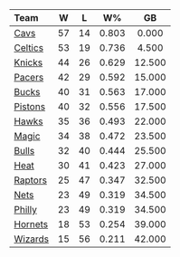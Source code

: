 | Team                            |  W  |  L  |  W%   |   GB   |
|:--------------------------------|:---:|:---:|:-----:|:------:|
| [Cavs](/r/clevelandcavs)        | 57  | 14  | 0.803 | 0.000  |
| [Celtics](/r/bostonceltics)     | 53  | 19  | 0.736 | 4.500  |
| [Knicks](/r/NYKnicks)           | 44  | 26  | 0.629 | 12.500 |
| [Pacers](/r/pacers)             | 42  | 29  | 0.592 | 15.000 |
| [Bucks](/r/MkeBucks)            | 40  | 31  | 0.563 | 17.000 |
| [Pistons](/r/DetroitPistons)    | 40  | 32  | 0.556 | 17.500 |
| [Hawks](/r/AtlantaHawks)        | 35  | 36  | 0.493 | 22.000 |
| [Magic](/r/OrlandoMagic)        | 34  | 38  | 0.472 | 23.500 |
| [Bulls](/r/chicagobulls)        | 32  | 40  | 0.444 | 25.500 |
| [Heat](/r/heat)                 | 30  | 41  | 0.423 | 27.000 |
| [Raptors](/r/torontoraptors)    | 25  | 47  | 0.347 | 32.500 |
| [Nets](/r/GoNets)               | 23  | 49  | 0.319 | 34.500 |
| [Philly](/r/sixers)             | 23  | 49  | 0.319 | 34.500 |
| [Hornets](/r/CharlotteHornets)  | 18  | 53  | 0.254 | 39.000 |
| [Wizards](/r/washingtonwizards) | 15  | 56  | 0.211 | 42.000 |